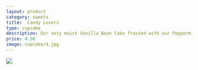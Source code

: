 ```yaml
---
layout: product
category: sweets
title:  Candy Lovers
type: cupcake
description: Our very moist Vanilla Bean Cake frosted with our Peppermint White Chocolate Cream Cheese and topped with sprinkle with candy.
price: 4.50
image: cupcake/4.jpg
---
```


![]({{site.baseurl}}/images/cupcake/4.jpg)

